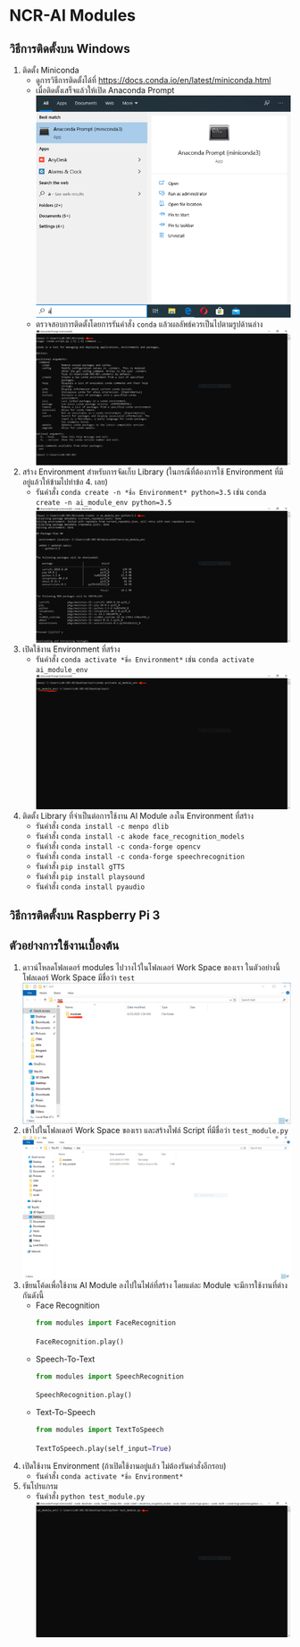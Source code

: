 # NCR-AI Modules

## วิธีการติดตั้งบน Windows
1. ติดตั้ง Miniconda
    * ดูการวิธีการติดตั้งได้ที่ https://docs.conda.io/en/latest/miniconda.html
    * เมื่อติดตั้งเสร็จแล้วให้เปิด Anaconda Prompt
    ![](https://github.com/Skydddoogg/ncr_ai_modules/blob/master/images/2.png)
    * ตรวจสอบการติดตั้งโดยการรันคำสั่ง `conda` แล้วผลลัพธ์ควรเป็นไปตามรูปด้านล่าง
    ![](https://github.com/Skydddoogg/ncr_ai_modules/blob/master/images/3.PNG)
2. สร้าง Environment สำหรับการจัดเก็บ Library (ในกรณีที่ต้องการใช้ Environment ที่มีอยู่แล้วให้ข้ามไปทำข้อ 4. เลย)
    * รันคำสั่ง `conda create -n *ชื่อ Environment* python=3.5` เช่น `conda create -n ai_module_env python=3.5`
    ![](https://github.com/Skydddoogg/ncr_ai_modules/blob/master/images/4.PNG)
3. เปิดใช้งาน Environment ที่สร้าง
    * รันคำสั่ง `conda activate *ชื่อ Environment*` เช่น `conda activate ai_module_env`
    ![](https://github.com/Skydddoogg/ncr_ai_modules/blob/master/images/5.PNG)
4. ติดตั้ง Library ที่จำเป็นต่อการใช้งาน AI Module ลงใน Environment ที่สร้าง
    * รันคำสั่ง `conda install -c menpo dlib`
    * รันคำสั่ง `conda install -c akode face_recognition_models`
    * รันคำสั่ง `conda install -c conda-forge opencv`
    * รันคำสั่ง `conda install -c conda-forge speechrecognition`
    * รันคำสั่ง `pip install gTTS`
    * รันคำสั่ง `pip install playsound`
    * รันคำสั่ง `conda install pyaudio`
## วิธีการติดตั้งบน Raspberry Pi 3

## ตัวอย่างการใช้งานเบื้องต้น
1. ดาวน์โหลดโฟลเดอร์ modules ไปวางไว้ในโฟลเดอร์ Work Space ของเรา ในตัวอย่างนี้โฟลเดอร์ Work Space มีชื่อว่า `test`
![](https://github.com/Skydddoogg/ncr_ai_modules/blob/master/images/1.PNG)
2. เข้าไปในโฟลเดอร์ Work Space ของเรา และสร้างไฟล์ Script ที่มีชื่อว่า `test_module.py`
![](https://github.com/Skydddoogg/ncr_ai_modules/blob/master/images/ex1.PNG)
3. เขียนโค้ดเพื่อใช้งาน AI Module ลงไปในไฟล์ที่สร้าง โดยแต่ละ Module จะมีการใช้งานที่ต่างกันดังนี้
   * Face Recognition
      ```python
      from modules import FaceRecognition

      FaceRecognition.play()
      ```
   * Speech-To-Text
      ```python
      from modules import SpeechRecognition

      SpeechRecognition.play()
      ```
   * Text-To-Speech
      ```python
      from modules import TextToSpeech

      TextToSpeech.play(self_input=True)
      ```
4. เปิดใช้งาน Environment (ถ้าเปิดใช้งานอยู่แล้ว ไม่ต้องรันคำสั่งอีกรอบ)
   * รันคำสั่ง `conda activate *ชื่อ Environment*`
5. รันโปรแกรม
   * รันคำสั่ง `python test_module.py`
   ![](https://github.com/Skydddoogg/ncr_ai_modules/blob/master/images/ex2.PNG)
